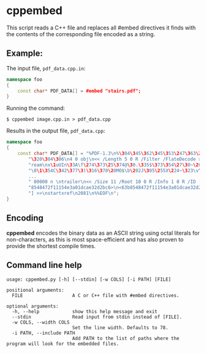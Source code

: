 # cppembed

This script reads a C++ file and replaces all #embed directives it finds with the contents of the corresponding file encoded as a string.

## Example:

The input file, `pdf_data.cpp.in`:
```c++
namespace foo
{
    const char* PDF_DATA[] = #embed "stairs.pdf";
}
```

Running the command:
```
$ cppembed image.cpp.in > pdf_data.cpp
```

Results in the output file, `pdf_data.cpp`:
```c++
namespace foo
{
    const char* PDF_DATA[] = "%PDF-1.3\n%\304\345\362\345\353\247\363\240"
        "\320\304\306\n4 0 obj\n<< /Length 5 0 R /Filter /FlateDecode >>\nst"
        "ream\nx\1uUIn\33A\f\274\373\25\374@\30.\335$\373\354\27\30~\202\221"
        "\0\1\354C\342\377\3)\316\370\20MO$\b\202J\305\255X\224~\323\v\375"
        ...
        " 00000 n \ntrailer\n<< /Size 11 /Root 10 0 R /Info 1 0 R /ID [ <63b"
        "8548472f11154e3a01dcae32d2bc6>\n<63b8548472f11154e3a01dcae32d2bc6> "
        "] >>\nstartxref\n2081\n%%EOF\n";
}
```

## Encoding

**cppembed** encodes the binary data as an ASCII string using octal literals for non-characters, as this is most space-efficient and has also proven to provide the shortest compile times.

## Command line help

```
usage: cppembed.py [-h] [--stdin] [-w COLS] [-i PATH] [FILE]

positional arguments:
  FILE                  A C or C++ file with #embed directives.

optional arguments:
  -h, --help            show this help message and exit
  --stdin               Read input from stdin instead of [FILE].
  -w COLS, --width COLS
                        Set the line width. Defaults to 78.
  -i PATH, --include PATH
                        Add PATH to the list of paths where the program will look for the embedded files.

```

